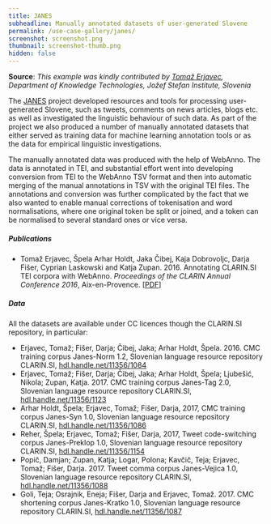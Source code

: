 ```yaml
---
title: JANES
subheadline: Manually annotated datasets of user-generated Slovene
permalink: /use-case-gallery/janes/
screenshot: screenshot.png
thumbnail: screenshot-thumb.png
hidden: false
---
```


**Source**: <i>This example was kindly contributed by <a href="http://nl.ijs.si/et/">Tomaž Erjavec</a>,
Department of Knowledge Technologies, Jožef Stefan Institute, Slovenia</i>

The [JANES](http://nl.ijs.si/janes/) project developed resources and tools for processing 
user-generated Slovene, such as tweets, comments on news articles, blogs etc. as well as 
investigated the linguistic behaviour of such data. As part of the project we also produced a 
number of manually annotated datasets that either served as training data for machine learning 
annotation tools or as the data for empirical linguistic investigations. 

The manually annotated data was produced with the help of WebAnno. The data is annotated in TEI, 
and substantial effort went into developing conversion from TEI to the WebAnno TSV format and 
then into automatic merging of the manual annotations in TSV with the original TEI files. The 
annotations and conversion was further complicated by the fact that we also wanted to enable 
manual corrections of tokenisation and word normalisations, where one original token be split 
or joined, and a token can be normalised to several standard ones or vice versa.


##### Publications

* Tomaž Erjavec, Špela Arhar Holdt, Jaka Čibej, Kaja Dobrovoljc, Darja Fišer, Cyprian 
  Laskowski and Katja Zupan. 2016. Annotating CLARIN.SI TEI corpora with WebAnno. <i>Proceedings of 
  the CLARIN Annual Conference 2016</i>, Aix-en-Provence.
  [[PDF](https://www.clarin.eu/sites/default/files/erjavec-etal-CLARIN2016_paper_17.pdf)]


##### Data

All the datasets are available under CC licences though the CLARIN.SI repository, in particular:

* Erjavec, Tomaž; Fišer, Darja; Čibej, Jaka; Arhar Holdt, Špela. 2016. 
  CMC training corpus Janes-Norm 1.2, Slovenian language resource repository CLARIN.SI, 
  [hdl.handle.net/11356/1084](http://hdl.handle.net/11356/1084)
* Erjavec, Tomaž; Fišer, Darja; Čibej, Jaka; Arhar Holdt, Špela; Ljubešić, Nikola; Zupan, Katja. 2017. 
  CMC training corpus Janes-Tag 2.0, Slovenian language resource repository CLARIN.SI, 
  [hdl.handle.net/11356/1123](http://hdl.handle.net/11356/1123")
* Arhar Holdt, Špela; Erjavec, Tomaž; Fišer, Darja, 2017, 
  CMC training corpus Janes-Syn 1.0, Slovenian language resource repository CLARIN.SI, 
  [hdl.handle.net/11356/1086](http://hdl.handle.net/11356/1086)
* Reher, Špela; Erjavec, Tomaž; Fišer, Darja, 2017, 
  Tweet code-switching corpus Janes-Preklop 1.0, Slovenian language resource repository CLARIN.SI, 
  [hdl.handle.net/11356/1154](http://hdl.handle.net/11356/1154)
* Popič, Damjan; Zupan, Katja; Logar, Polona; Kavčič, Teja; Erjavec, Tomaž; Fišer, Darja. 2017. 
  Tweet comma corpus Janes-Vejica 1.0, Slovenian language resource repository CLARIN.SI, 
  [hdl.handle.net/11356/1088](http://hdl.handle.net/11356/1088)
* Goli, Teja; Osrajnik, Eneja; Fišer, Darja and Erjavec, Tomaž. 2017. 
  CMC shortening corpus Janes-Kratko 1.0, Slovenian language resource repository CLARIN.SI, 
  [hdl.handle.net/11356/1087](http://hdl.handle.net/11356/1087)
